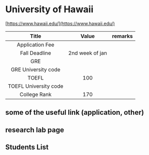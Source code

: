 # University of Hawaii

[https://www.hawaii.edu/](https://www.hawaii.edu/)

| Title | Value | remarks |
| :---: | :---: | :---: |
| Application Fee | | |
| Fall Deadline | 2nd week of jan | |
| GRE | | |
| GRE University code | | |
| TOEFL | 100  | |
| TOEFL University code | | |
| College Rank | 170 | |

## some of the useful link (application, other)

## research lab page

## Students List